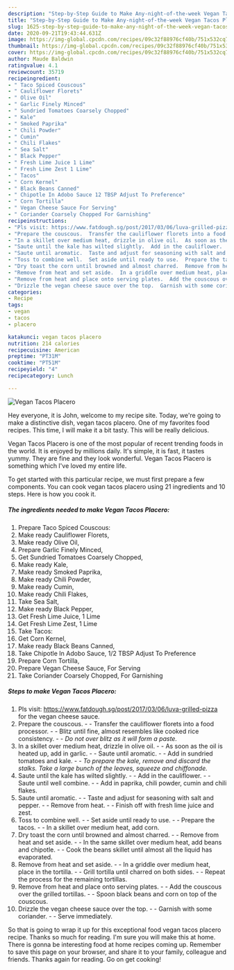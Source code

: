 ```yaml
---
description: "Step-by-Step Guide to Make Any-night-of-the-week Vegan Tacos Placero"
title: "Step-by-Step Guide to Make Any-night-of-the-week Vegan Tacos Placero"
slug: 1625-step-by-step-guide-to-make-any-night-of-the-week-vegan-tacos-placero
date: 2020-09-21T19:43:44.631Z
image: https://img-global.cpcdn.com/recipes/09c32f88976cf40b/751x532cq70/vegan-tacos-placero-recipe-main-photo.jpg
thumbnail: https://img-global.cpcdn.com/recipes/09c32f88976cf40b/751x532cq70/vegan-tacos-placero-recipe-main-photo.jpg
cover: https://img-global.cpcdn.com/recipes/09c32f88976cf40b/751x532cq70/vegan-tacos-placero-recipe-main-photo.jpg
author: Maude Baldwin
ratingvalue: 4.1
reviewcount: 35719
recipeingredient:
- " Taco Spiced Couscous"
- " Cauliflower Florets"
- " Olive Oil"
- " Garlic Finely Minced"
- " Sundried Tomatoes Coarsely Chopped"
- " Kale"
- " Smoked Paprika"
- " Chili Powder"
- " Cumin"
- " Chili Flakes"
- " Sea Salt"
- " Black Pepper"
- " Fresh Lime Juice 1 Lime"
- " Fresh Lime Zest 1 Lime"
- " Tacos"
- " Corn Kernel"
- " Black Beans Canned"
- " Chipotle In Adobo Sauce 12 TBSP Adjust To Preference"
- " Corn Tortilla"
- " Vegan Cheese Sauce For Serving"
- " Coriander Coarsely Chopped For Garnishing"
recipeinstructions:
- "Pls visit: https://www.fatdough.sg/post/2017/03/06/luva-grilled-pizza for the vegan cheese sauce."
- "Prepare the couscous.  Transfer the cauliflower florets into a food processor.  Blitz until fine, almost resembles like cooked rice consistency.  *Do not over blitz as it will form a paste.*"
- "In a skillet over medium heat, drizzle in olive oil.  As soon as the oil is heated up, add in garlic.  Saute until aromatic.  Add in sundried tomatoes and kale.  *To prepare the kale, remove and discard the stalks. Take a large bunch of the leaves, squeeze and chiffonade.*"
- "Saute until the kale has wilted slightly.  Add in the cauliflower.  Saute until well combine.  Add in paprika, chili powder, cumin and chili flakes."
- "Saute until aromatic.  Taste and adjust for seasoning with salt and pepper.  Remove from heat.  Finish off with fresh lime juice and zest."
- "Toss to combine well.  Set aside until ready to use.  Prepare the tacos.  In a skillet over medium heat, add corn."
- "Dry toast the corn until browned and almost charred.  Remove from heat and set aside.  In the same skillet over medium heat, add beans and chipotle.  Cook the beans skillet until almost all the liquid has evaporated."
- "Remove from heat and set aside.  In a griddle over medium heat, place in the tortilla.  Grill tortilla until charred on both sides.   Repeat the process for the remaining tortillas."
- "Remove from heat and place onto serving plates.  Add the couscous over the grilled tortillas.  Spoon black beans and corn on top of the couscous."
- "Drizzle the vegan cheese sauce over the top.  Garnish with some coriander.  Serve immediately."
categories:
- Recipe
tags:
- vegan
- tacos
- placero

katakunci: vegan tacos placero 
nutrition: 214 calories
recipecuisine: American
preptime: "PT31M"
cooktime: "PT51M"
recipeyield: "4"
recipecategory: Lunch

---
```



![Vegan Tacos Placero](https://img-global.cpcdn.com/recipes/09c32f88976cf40b/751x532cq70/vegan-tacos-placero-recipe-main-photo.jpg)

Hey everyone, it is John, welcome to my recipe site. Today, we're going to make a distinctive dish, vegan tacos placero. One of my favorites food recipes. This time, I will make it a bit tasty. This will be really delicious.

Vegan Tacos Placero is one of the most popular of recent trending foods in the world. It is enjoyed by millions daily. It's simple, it is fast, it tastes yummy. They are fine and they look wonderful. Vegan Tacos Placero is something which I've loved my entire life.




To get started with this particular recipe, we must first prepare a few components. You can cook vegan tacos placero using 21 ingredients and 10 steps. Here is how you cook it.

<!--inarticleads1-->

##### The ingredients needed to make Vegan Tacos Placero:

1. Prepare  Taco Spiced Couscous:
1. Make ready  Cauliflower Florets,
1. Make ready  Olive Oil,
1. Prepare  Garlic Finely Minced,
1. Get  Sundried Tomatoes Coarsely Chopped,
1. Make ready  Kale,
1. Make ready  Smoked Paprika,
1. Make ready  Chili Powder,
1. Make ready  Cumin,
1. Make ready  Chili Flakes,
1. Take  Sea Salt,
1. Make ready  Black Pepper,
1. Get  Fresh Lime Juice, 1 Lime
1. Get  Fresh Lime Zest, 1 Lime
1. Take  Tacos:
1. Get  Corn Kernel,
1. Make ready  Black Beans Canned,
1. Take  Chipotle In Adobo Sauce, 1/2 TBSP Adjust To Preference
1. Prepare  Corn Tortilla,
1. Prepare  Vegan Cheese Sauce, For Serving
1. Take  Coriander Coarsely Chopped, For Garnishing




<!--inarticleads2-->

##### Steps to make Vegan Tacos Placero:

1. Pls visit: https://www.fatdough.sg/post/2017/03/06/luva-grilled-pizza for the vegan cheese sauce.
1. Prepare the couscous. -  - Transfer the cauliflower florets into a food processor. -  - Blitz until fine, almost resembles like cooked rice consistency. -  - *Do not over blitz as it will form a paste.*
1. In a skillet over medium heat, drizzle in olive oil. -  - As soon as the oil is heated up, add in garlic. -  - Saute until aromatic. -  - Add in sundried tomatoes and kale. -  - *To prepare the kale, remove and discard the stalks. Take a large bunch of the leaves, squeeze and chiffonade.*
1. Saute until the kale has wilted slightly. -  - Add in the cauliflower. -  - Saute until well combine. -  - Add in paprika, chili powder, cumin and chili flakes.
1. Saute until aromatic. -  - Taste and adjust for seasoning with salt and pepper. -  - Remove from heat. -  - Finish off with fresh lime juice and zest.
1. Toss to combine well. -  - Set aside until ready to use. -  - Prepare the tacos. -  - In a skillet over medium heat, add corn.
1. Dry toast the corn until browned and almost charred. -  - Remove from heat and set aside. -  - In the same skillet over medium heat, add beans and chipotle. -  - Cook the beans skillet until almost all the liquid has evaporated.
1. Remove from heat and set aside. -  - In a griddle over medium heat, place in the tortilla. -  - Grill tortilla until charred on both sides.  -  - Repeat the process for the remaining tortillas.
1. Remove from heat and place onto serving plates. -  - Add the couscous over the grilled tortillas. -  - Spoon black beans and corn on top of the couscous.
1. Drizzle the vegan cheese sauce over the top. -  - Garnish with some coriander. -  - Serve immediately.




So that is going to wrap it up for this exceptional food vegan tacos placero recipe. Thanks so much for reading. I'm sure you will make this at home. There is gonna be interesting food at home recipes coming up. Remember to save this page on your browser, and share it to your family, colleague and friends. Thanks again for reading. Go on get cooking!
